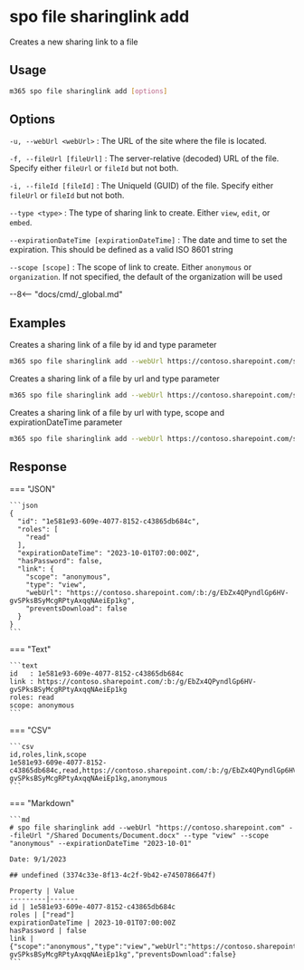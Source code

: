 # spo file sharinglink add

Creates a new sharing link to a file

## Usage

```sh
m365 spo file sharinglink add [options]
```

## Options

`-u, --webUrl <webUrl>`
: The URL of the site where the file is located.

`-f, --fileUrl [fileUrl]`
: The server-relative (decoded) URL of the file. Specify either `fileUrl` or `fileId` but not both.

`-i, --fileId [fileId]`
: The UniqueId (GUID) of the file. Specify either `fileUrl` or `fileId` but not both.

`--type <type>`
: The type of sharing link to create. Either `view`, `edit`, or `embed`.

`--expirationDateTime [expirationDateTime]`
: The date and time to set the expiration. This should be defined as a valid ISO 8601 string

`--scope [scope]`
: The scope of link to create. Either `anonymous` or `organization`. If not specified, the default of the organization will be used

--8<-- "docs/cmd/_global.md"

## Examples

Creates a sharing link of a file by id and type parameter

```sh
m365 spo file sharinglink add --webUrl https://contoso.sharepoint.com/sites/demo --fileId daebb04b-a773-4baa-b1d1-3625418e3234 --type view
```

Creates a sharing link of a file by url and type parameter

```sh
m365 spo file sharinglink add --webUrl https://contoso.sharepoint.com/sites/demo --fileId daebb04b-a773-4baa-b1d1-3625418e3234 --type edit
```

Creates a sharing link of a file by url with type, scope and expirationDateTime parameter

```sh
m365 spo file sharinglink add --webUrl https://contoso.sharepoint.com/sites/demo --fileId daebb04b-a773-4baa-b1d1-3625418e3234 --type edit --scope anonymous --expirationDateTime "2023-01-09T16:20:00Z"
```

## Response

=== "JSON"

    ```json
    {
      "id": "1e581e93-609e-4077-8152-c43865db684c",
      "roles": [
        "read"
      ],
      "expirationDateTime": "2023-10-01T07:00:00Z",
      "hasPassword": false,
      "link": {
        "scope": "anonymous",
        "type": "view",
        "webUrl": "https://contoso.sharepoint.com/:b:/g/EbZx4QPyndlGp6HV-gvSPksBSyMcgRPtyAxqqNAeiEp1kg",
        "preventsDownload": false
      }
    }
    ```

=== "Text"

    ```text
    id   : 1e581e93-609e-4077-8152-c43865db684c
    link : https://contoso.sharepoint.com/:b:/g/EbZx4QPyndlGp6HV-gvSPksBSyMcgRPtyAxqqNAeiEp1kg
    roles: read
    scope: anonymous
    ```

=== "CSV"

    ```csv
    id,roles,link,scope
    1e581e93-609e-4077-8152-c43865db684c,read,https://contoso.sharepoint.com/:b:/g/EbZx4QPyndlGp6HV-gvSPksBSyMcgRPtyAxqqNAeiEp1kg,anonymous
    ```

=== "Markdown"

    ```md
    # spo file sharinglink add --webUrl "https://contoso.sharepoint.com" --fileUrl "/Shared Documents/Document.docx" --type "view" --scope "anonymous" --expirationDateTime "2023-10-01"

    Date: 9/1/2023

    ## undefined (3374c33e-8f13-4c2f-9b42-e7450786647f)

    Property | Value
    ---------|-------
    id | 1e581e93-609e-4077-8152-c43865db684c
    roles | ["read"]
    expirationDateTime | 2023-10-01T07:00:00Z
    hasPassword | false
    link | {"scope":"anonymous","type":"view","webUrl":"https://contoso.sharepoint.com/:b:/g/EbZx4QPyndlGp6HV-gvSPksBSyMcgRPtyAxqqNAeiEp1kg","preventsDownload":false}
    ```
